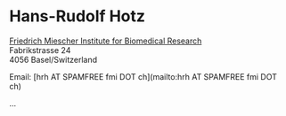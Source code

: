 # Hans-Rudolf Hotz

[Friedrich Miescher Institute for Biomedical Research](http://www.fmi.ch/) <br />
Fabrikstrasse 24 <br />
4056 Basel/Switzerland


Email: [hrh AT SPAMFREE fmi DOT ch](mailto:hrh AT SPAMFREE fmi DOT ch)

...
